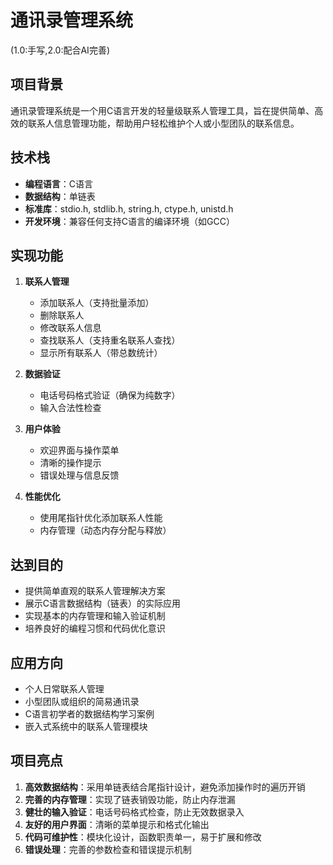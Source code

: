 # 通讯录管理系统
(1.0:手写,2.0:配合AI完善)

## 项目背景
通讯录管理系统是一个用C语言开发的轻量级联系人管理工具，旨在提供简单、高效的联系人信息管理功能，帮助用户轻松维护个人或小型团队的联系信息。

## 技术栈
- **编程语言**：C语言
- **数据结构**：单链表
- **标准库**：stdio.h, stdlib.h, string.h, ctype.h, unistd.h
- **开发环境**：兼容任何支持C语言的编译环境（如GCC）

## 实现功能
1. **联系人管理**
   - 添加联系人（支持批量添加）
   - 删除联系人
   - 修改联系人信息
   - 查找联系人（支持重名联系人查找）
   - 显示所有联系人（带总数统计）

2. **数据验证**
   - 电话号码格式验证（确保为纯数字）
   - 输入合法性检查

3. **用户体验**
   - 欢迎界面与操作菜单
   - 清晰的操作提示
   - 错误处理与信息反馈

4. **性能优化**
   - 使用尾指针优化添加联系人性能
   - 内存管理（动态内存分配与释放）

## 达到目的
- 提供简单直观的联系人管理解决方案
- 展示C语言数据结构（链表）的实际应用
- 实现基本的内存管理和输入验证机制
- 培养良好的编程习惯和代码优化意识

## 应用方向
- 个人日常联系人管理
- 小型团队或组织的简易通讯录
- C语言初学者的数据结构学习案例
- 嵌入式系统中的联系人管理模块

## 项目亮点
1. **高效数据结构**：采用单链表结合尾指针设计，避免添加操作时的遍历开销
2. **完善的内存管理**：实现了链表销毁功能，防止内存泄漏
3. **健壮的输入验证**：电话号码格式检查，防止无效数据录入
4. **友好的用户界面**：清晰的菜单提示和格式化输出
5. **代码可维护性**：模块化设计，函数职责单一，易于扩展和修改
6. **错误处理**：完善的参数检查和错误提示机制
